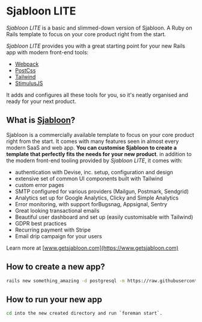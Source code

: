 # Sjabloon LITE

_Sjabloon LITE_ is a basic and slimmed-down version of Sjabloon. A Ruby on Rails template to focus on your core product right from the start.

_Sjabloon LITE_ provides you with a great starting point for your new Rails app with modern front-end tools:

- [Webpack](https://github.com/webpack/webpack)
- [PostCss](https://github.com/postcss/postcss)
- [Tailwind](https://github.com/tailwindcss/tailwindcss)
- [StimulusJS](https://github.com/stimulusjs/stimulus)

It adds and configures all these tools for you, so it's neatly organised and ready for your next product.

## What is [Sjabloon](https://www.getsjabloon.com)?
Sjabloon is a commercially available template to focus on your core product right from the start. It comes with many features seen in almost every modern SaaS and web app.
**You can customise Sjabloon to create a template that perfectly fits the needs for your new product**. in addition to the modern front-end tooling provided by _Sjabloon LITE_, it comes with:

- authentication with Devise, inc. setup, configuration and design
- extensive set of common UI components built with Tailwind
- custom error pages
- SMTP configured for various providers (Mailgun, Postmark, Sendgrid)
- Analytics set up for Google Analytics, Clicky and Simple Analytics
- Error monitoring, with support forBugsnag, Appsignal, Sentry
- Great looking transactional emails
- Beautiful user dashboard and set up (easily customisable with Tailwind)
- GDPR best practices
- Recurring payment with Stripe
- Email drip campaign for your users

Learn more at [www.getsjabloon.com](https://www.getsjabloon.com)

## How to create a new app?

```bash
rails new something_amazing -d postgresql -m https://raw.githubusercontent.com/eelcoj/sjabloon-lite/master/template.rb
```

## How to run your new app

```bash
cd into the new created directory and run `foreman start`.
```
